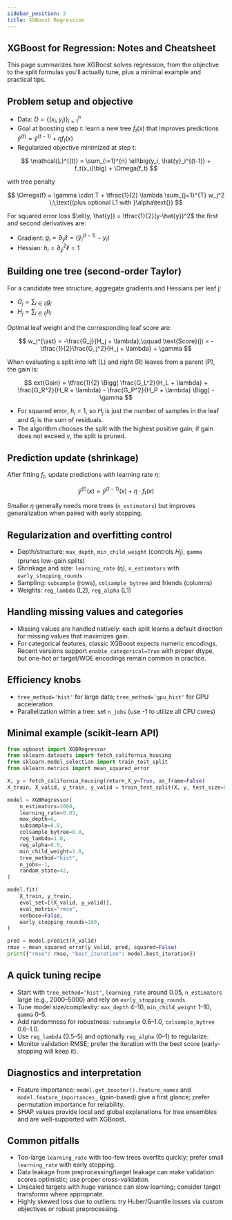 ```yaml
---
sidebar_position: 2
title: XGBoost Regression
---
```

## XGBoost for Regression: Notes and Cheatsheet

This page summarizes how XGBoost solves regression, from the objective to the split formulas you’ll actually tune, plus a minimal example and practical tips.

## Problem setup and objective

- Data: $D = \{(x_i, y_i)\}_{i=1}^n$
- Goal at boosting step $t$: learn a new tree $f_t(x)$ that improves predictions $\hat{y}^{(t)} = \hat{y}^{(t-1)} + \eta f_t(x)$
- Regularized objective minimized at step t:

$$
\mathcal{L}^{(t)} = \sum_{i=1}^{n} \ell\big(y_i, \hat{y}_i^{(t-1)} + f_t(x_i)\big) + \Omega(f_t)
$$

with tree penalty

$$
\Omega(f) = \gamma \cdot T + \tfrac{1}{2} \lambda \sum_{j=1}^{T} w_j^2 \;\;\text{(plus optional L1 with }\alpha\text{)}
$$

For squared error loss $\ell(y, \hat{y}) = \tfrac{1}{2}(y-\hat{y})^2$ the first and second derivatives are:

- Gradient: $g_i = \partial_{\hat{y}} \ell = (\hat{y}_i^{(t-1)} - y_i)$
- Hessian: $h_i = \partial^2_{\hat{y}} \ell = 1$

## Building one tree (second-order Taylor)

For a candidate tree structure, aggregate gradients and Hessians per leaf j:

- $G_j = \sum_{i \in I_j} g_i$
- $H_j = \sum_{i \in I_j} h_i$

Optimal leaf weight and the corresponding leaf score are:

$$
w_j^{\ast} = -\frac{G_j}{H_j + \lambda},\qquad \text{Score}(j) = -\tfrac{1}{2}\frac{G_j^2}{H_j + \lambda} + \gamma
$$

When evaluating a split into left (L) and right (R) leaves from a parent (P), the gain is:

$$
	ext{Gain} = \tfrac{1}{2} \Bigg( \frac{G_L^2}{H_L + \lambda} + \frac{G_R^2}{H_R + \lambda} - \frac{G_P^2}{H_P + \lambda} \Bigg) - \gamma
$$

- For squared error, $h_i=1$, so $H_j$ is just the number of samples in the leaf and $G_j$ is the sum of residuals.
- The algorithm chooses the split with the highest positive gain; if gain does not exceed $\gamma$, the split is pruned.

## Prediction update (shrinkage)

After fitting $f_t$, update predictions with learning rate $\eta$:

$$
\hat{y}^{(t)}(x) = \hat{y}^{(t-1)}(x) + \eta \cdot f_t(x)
$$

Smaller $\eta$ generally needs more trees (`n_estimators`) but improves generalization when paired with early stopping.

## Regularization and overfitting control

- Depth/structure: `max_depth`, `min_child_weight` (controls $H_j$), `gamma` (prunes low-gain splits)
- Shrinkage and size: `learning_rate` (η), `n_estimators` with `early_stopping_rounds`
- Sampling: `subsample` (rows), `colsample_bytree` and friends (columns)
- Weights: `reg_lambda` (L2), `reg_alpha` (L1)

## Handling missing values and categories

- Missing values are handled natively: each split learns a default direction for missing values that maximizes gain.
- For categorical features, classic XGBoost expects numeric encodings. Recent versions support `enable_categorical=True` with proper dtype, but one-hot or target/WOE encodings remain common in practice.

## Efficiency knobs

- `tree_method='hist'` for large data; `tree_method='gpu_hist'` for GPU acceleration
- Parallelization within a tree: set `n_jobs` (use -1 to utilize all CPU cores)

## Minimal example (scikit-learn API)

```python
from xgboost import XGBRegressor
from sklearn.datasets import fetch_california_housing
from sklearn.model_selection import train_test_split
from sklearn.metrics import mean_squared_error

X, y = fetch_california_housing(return_X_y=True, as_frame=False)
X_train, X_valid, y_train, y_valid = train_test_split(X, y, test_size=0.2, random_state=42)

model = XGBRegressor(
	n_estimators=2000,
	learning_rate=0.03,
	max_depth=6,
	subsample=0.8,
	colsample_bytree=0.8,
	reg_lambda=1.0,
	reg_alpha=0.0,
	min_child_weight=1.0,
	tree_method="hist",
	n_jobs=-1,
	random_state=42,
)

model.fit(
	X_train, y_train,
	eval_set=[(X_valid, y_valid)],
	eval_metric="rmse",
	verbose=False,
	early_stopping_rounds=100,
)

pred = model.predict(X_valid)
rmse = mean_squared_error(y_valid, pred, squared=False)
print({"rmse": rmse, "best_iteration": model.best_iteration})
```

## A quick tuning recipe

- Start with `tree_method='hist'`, `learning_rate` around 0.05, `n_estimators` large (e.g., 2000–5000) and rely on `early_stopping_rounds`.
- Tune model size/complexity: `max_depth` 4–10, `min_child_weight` 1–10, `gamma` 0–5.
- Add randomness for robustness: `subsample` 0.6–1.0, `colsample_bytree` 0.6–1.0.
- Use `reg_lambda` (0.5–5) and optionally `reg_alpha` (0–1) to regularize.
- Monitor validation RMSE; prefer the iteration with the best score (early-stopping will keep it).

## Diagnostics and interpretation

- Feature importance: `model.get_booster().feature_names` and `model.feature_importances_` (gain-based) give a first glance; prefer permutation importance for reliability.
- SHAP values provide local and global explanations for tree ensembles and are well-supported with XGBoost.

## Common pitfalls

- Too-large `learning_rate` with too-few trees overfits quickly; prefer small `learning_rate` with early stopping.
- Data leakage from preprocessing/target leakage can make validation scores optimistic; use proper cross-validation.
- Unscaled targets with huge variance can slow learning; consider target transforms where appropriate.
- Highly skewed loss due to outliers: try Huber/Quantile losses via custom objectives or robust preprocessing.